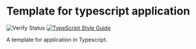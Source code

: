 # Template for typescript application

![Verify Status][check-url]
[![TypeScript Style Guide][gts-image]][gts-url]

A template for application in Typescript.

[check-url]: https://github.com/taidv/templates-typescript/workflows/check/badge.svg
[gts-image]: https://img.shields.io/badge/code%20style-google-blueviolet.svg
[gts-url]: https://github.com/google/gts